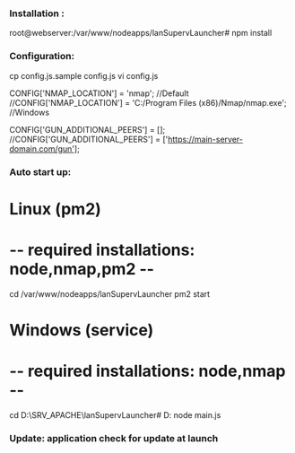 ### Installation :
root@webserver:/var/www/nodeapps/lanSupervLauncher# 
npm install


### Configuration:
cp config.js.sample config.js
vi config.js

CONFIG['NMAP_LOCATION'] = 'nmap';   //Default
//CONFIG['NMAP_LOCATION'] = 'C:/Program Files (x86)/Nmap/nmap.exe';       //Windows

CONFIG['GUN_ADDITIONAL_PEERS'] = [];
//CONFIG['GUN_ADDITIONAL_PEERS'] = ['https://main-server-domain.com/gun'];


### Auto start up:
#
# Linux (pm2)
# -- required installations: node,nmap,pm2 --
cd /var/www/nodeapps/lanSupervLauncher
pm2 start
#
# Windows (service)
# -- required installations: node,nmap --
cd D:\SRV_APACHE\lanSupervLauncher#
D:
node main.js


### Update: application check for update at launch